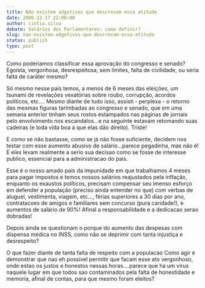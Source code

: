 ```yaml
---
title: Não existem adgetivos que descrevam essa atitude
date: 2006-12-17 22:00:00
author: cintia.silva
debate: Salários dos Parlamentares: como definir?
slug: nao-existem-adgetivos-que-descrevam-essa-atitude
status: publish 
type: post
---
```


Como poderiamos classificar essa aprovação do congresso e senado? Egoísta, vergonhosa, desrespeitosa, sem limites, falta de civilidade, ou seria falta de caráter mesmo?   

Só mesmo nesse país temos, a menos de 6 meses das eleições, um tsunami de revelações vexatórias sobre roubo, corrupção, acordos políticos, etc.... Mesmo diante de tudo isso, assisti - perplexa - o retorno das mesmas figuras tarimbadas ao congresso e senado, que em uma semana anterior tinham seus rostos estampados nas páginas de jornais pelo envolvimento nos escandalos...e na seguinte estavam retomando suas cadeiras (e toda vida boa a que elas dão direito). Triste!   

E como se não bastasse, como se já não fosse suficiente, decidem nos testar com esse aumento abusivo de salário...parece pegadinha, mas não é! E eles levam realmente a serio sua decisao como se fosse de interesse publico, essencial para a administracao do pais.  

 Esse é o nosso amado país da impunidade em que trabalhamos 4 meses para pagar impostos e temos nossos salários reajustados pela inflação, enquanto os exaustos políticos, precisam compensar seu imenso esforço em defender a população (preciso ainda entender no que) com verbas de aluguel, vestimenta, viagem, etc..., férias superiores a 30 dias por ano, contratacoes de amigos e familiares sem concurso (pura caridade!), e aumentos de salário de 90%! Afinal a responsabilidade e a dedicacao serao dobradas!   

Depois ainda se questionam o porque do aumento das despesas com dispensa médica no INSS, como não se deprimir com tanta injustiça e desrespeito?  

O que fazer diante de tanta falta de respeito com a populacao Como agir e demonstrar que nao eh possivel permitir que facam esse ato vergonhoso, onde estao os justos e honestos nessas horas....parece que ha um virus naquele lugar em que todos sao contaminados pela falta de honestidade e memoria, afinal de contas, para que mesmo foram eleitos?
